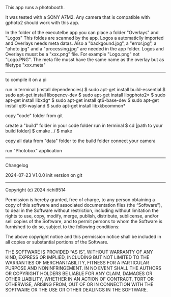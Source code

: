 This app runs a photobooth.

It was tested with a SONY A7M2. Any camera that is compatible with gphoto2 should work with this app.

In the folder of the executelbe app you can place a folder "Overlays" and "Logos"
This foldes are scanned by the app. Logos a automaticlly imported and Overlays needs meta datas.
Also a "backgound.jpg", a "error.jpg", a "photo.jpg" and a "processing.jpg" are needed in the app folder.
Logos and Overlays musst be a "xxx.png" file. For example "Logo.png" not "Logo.PNG".
The meta file musst have the same name as the overlay but as filetype "xxx.meta"

------------------------------------------------------------------------------

to compile it on a pi 

run in terminal (install dependencies)
$ sudo apt-get install build-essential
$ sudo apt-get install libopencv-dev
$ sudo apt-get install libgphoto2*
$ sudo apt-get install libxdg*
$ sudo apt-get install qt6-base-dev
$ sudo apt-get install qt6-wayland
$ sudo apt-get install libxkbcommon*

copy "code" folder from git

create a "build" folder in your code folder
run in terminal
$ cd [path to your build folder]
$ cmake ../
$ make

copy all data from "data" folder to the build folder
connect your camera

run "Photobox" application

------------------------------------------------------------------------------

Changelog

2024-07-23 V1.0.0 init version on git

--------------------------

Copyright (c) 2024 richi9514

Permission is hereby granted, free of charge, to any person obtaining a copy of this software and associated documentation files (the “Software”), to deal in the Software without restriction, including without limitation the rights to use, copy, modify, merge, publish, distribute, sublicense, and/or sell copies of the Software, and to permit persons to whom the Software is furnished to do so, subject to the following conditions:

The above copyright notice and this permission notice shall be included in all copies or substantial portions of the Software.

THE SOFTWARE IS PROVIDED “AS IS”, WITHOUT WARRANTY OF ANY KIND, EXPRESS OR IMPLIED, INCLUDING BUT NOT LIMITED TO THE WARRANTIES OF MERCHANTABILITY, FITNESS FOR A PARTICULAR PURPOSE AND NONINFRINGEMENT. IN NO EVENT SHALL THE AUTHORS OR COPYRIGHT HOLDERS BE LIABLE FOR ANY CLAIM, DAMAGES OR OTHER LIABILITY, WHETHER IN AN ACTION OF CONTRACT, TORT OR OTHERWISE, ARISING FROM, OUT OF OR IN CONNECTION WITH THE SOFTWARE OR THE USE OR OTHER DEALINGS IN THE SOFTWARE. 

